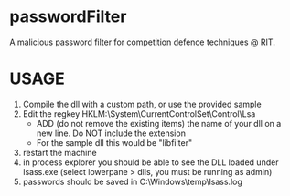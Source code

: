 # passwordFilter
A malicious password filter for competition defence techniques @ RIT.


# USAGE
1. Compile the dll with a custom path, or use the provided sample
2. Edit the regkey HKLM:\System\CurrentControlSet\Control\Lsa
   - ADD (do not remove the existing items) the name of your dll on a new line. Do NOT include the extension
   - For the sample dll this would be "libfilter"
3. restart the machine
4. in process explorer you should be able to see the DLL loaded under lsass.exe (select lowerpane > dlls, you must be running as admin)
5. passwords should be saved in C:\Windows\temp\lsass.log
